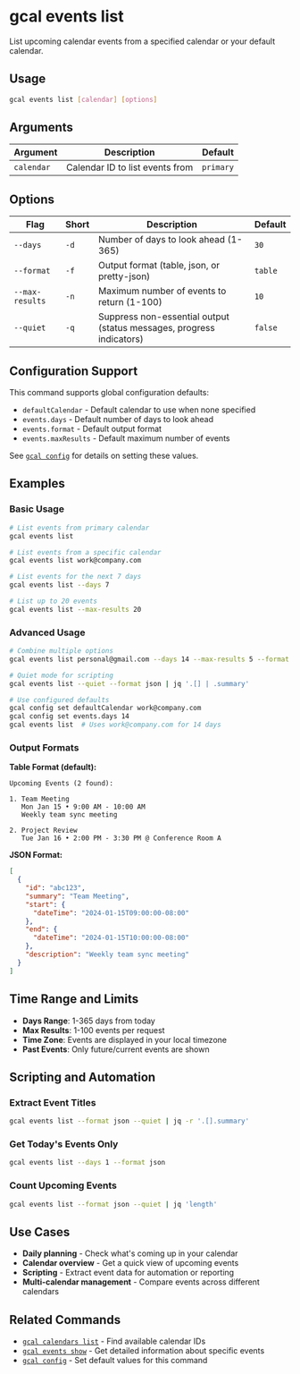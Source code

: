 # gcal events list

List upcoming calendar events from a specified calendar or your default calendar.

## Usage

```bash
gcal events list [calendar] [options]
```

## Arguments

| Argument | Description | Default |
|----------|-------------|---------|
| `calendar` | Calendar ID to list events from | `primary` |

## Options

| Flag | Short | Description | Default |
|------|-------|-------------|---------|
| `--days` | `-d` | Number of days to look ahead (1-365) | `30` |
| `--format` | `-f` | Output format (table, json, or pretty-json) | `table` |
| `--max-results` | `-n` | Maximum number of events to return (1-100) | `10` |
| `--quiet` | `-q` | Suppress non-essential output (status messages, progress indicators) | `false` |

## Configuration Support

This command supports global configuration defaults:

- `defaultCalendar` - Default calendar to use when none specified
- `events.days` - Default number of days to look ahead
- `events.format` - Default output format
- `events.maxResults` - Default maximum number of events

See [`gcal config`](config.md) for details on setting these values.

## Examples

### Basic Usage

```bash
# List events from primary calendar
gcal events list

# List events from a specific calendar
gcal events list work@company.com

# List events for the next 7 days
gcal events list --days 7

# List up to 20 events
gcal events list --max-results 20
```

### Advanced Usage

```bash
# Combine multiple options
gcal events list personal@gmail.com --days 14 --max-results 5 --format json

# Quiet mode for scripting
gcal events list --quiet --format json | jq '.[] | .summary'

# Use configured defaults
gcal config set defaultCalendar work@company.com
gcal config set events.days 14
gcal events list  # Uses work@company.com for 14 days
```

### Output Formats

**Table Format (default):**
```
Upcoming Events (2 found):

1. Team Meeting
   Mon Jan 15 • 9:00 AM - 10:00 AM
   Weekly team sync meeting

2. Project Review
   Tue Jan 16 • 2:00 PM - 3:30 PM @ Conference Room A
```

**JSON Format:**
```json
[
  {
    "id": "abc123",
    "summary": "Team Meeting",
    "start": {
      "dateTime": "2024-01-15T09:00:00-08:00"
    },
    "end": {
      "dateTime": "2024-01-15T10:00:00-08:00"
    },
    "description": "Weekly team sync meeting"
  }
]
```

## Time Range and Limits

- **Days Range**: 1-365 days from today
- **Max Results**: 1-100 events per request
- **Time Zone**: Events are displayed in your local timezone
- **Past Events**: Only future/current events are shown

## Scripting and Automation

### Extract Event Titles
```bash
gcal events list --format json --quiet | jq -r '.[].summary'
```

### Get Today's Events Only
```bash
gcal events list --days 1 --format json
```

### Count Upcoming Events
```bash
gcal events list --format json --quiet | jq 'length'
```

## Use Cases

- **Daily planning** - Check what's coming up in your calendar
- **Calendar overview** - Get a quick view of upcoming events
- **Scripting** - Extract event data for automation or reporting
- **Multi-calendar management** - Compare events across different calendars

## Related Commands

- [`gcal calendars list`](calendars-list.md) - Find available calendar IDs
- [`gcal events show`](events-show.md) - Get detailed information about specific events
- [`gcal config`](config.md) - Set default values for this command